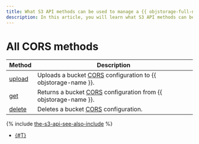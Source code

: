 ```yaml
---
title: What S3 API methods can be used to manage a {{ objstorage-full-name }} CORS bucket configuration
description: In this article, you will learn what S3 API methods can be used to manage a CORS bucket configuration.
---
```


# All CORS methods

Method | Description
----- | -----
[upload](cors/upload.md) | Uploads a bucket [CORS](../../concepts/cors.md) configuration to {{ objstorage-name }}.
[get](cors/get.md) | Returns a bucket [CORS](../../concepts/cors.md) configuration from {{ objstorage-name }}.
[delete](cors/delete.md) | Deletes a bucket [CORS](../../concepts/cors.md) configuration.

{% include [the-s3-api-see-also-include](../../../_includes/storage/the-s3-api-see-also-include.md) %}

* [{#T}](../../operations/buckets/cors.md)